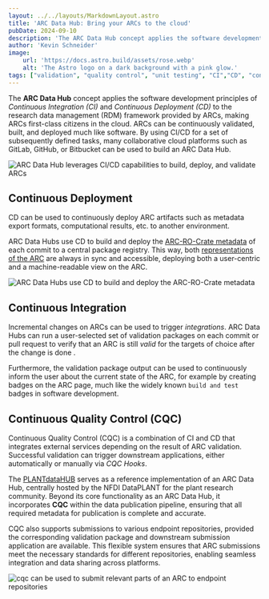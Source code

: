 ```yaml
---
layout: ../../layouts/MarkdownLayout.astro
title: 'ARC Data Hub: Bring your ARCs to the cloud'
pubDate: 2024-09-10
description: 'The ARC Data Hub concept applies the software development principles of CI/CD to the research data management framework provided by ARCs, making ARCs first-class citizens in the cloud.'
author: 'Kevin Schneider'
image:
    url: 'https://docs.astro.build/assets/rose.webp'
    alt: 'The Astro logo on a dark background with a pink glow.'
tags: ["validation", "quality control", "unit testing", "CI","CD", "continuous integration", "continuous deployment", "continuous quality control"]
---
```


The **ARC Data Hub** concept applies the software development principles of _Continuous Integration (CI)_ and _Continuous Deployment (CD)_ to the research data management (RDM) framework provided by ARCs, making ARCs first-class citizens in the cloud.
ARCs can be continuously validated, built, and deployed much like software.
By using CI/CD for a set of subsequently defined tasks, many collaborative cloud platforms such as GitLab, GitHub, or Bitbucket can be used to build an ARC Data Hub.

![ARC Data Hub leverages CI/CD capabilities to build, deploy, and validate ARCs](/arc-website/arc-data-hub-overview.png)

## Continuous Deployment

CD can be used to continuously deploy ARC artifacts such as metadata export formats, computational results, etc. to another environment.

ARC Data Hubs use CD to build and deploy the [ARC-RO-Crate metadata]({{INTERNAL_DEV_REPRESENTATION_RO_CRATE}}) of each commit to a central package registry.
This way, both [representations of the ARC]({{INTERNAL_DEV_REPRESENTATION}}) are always in sync and accessible, deploying both a user-centric and a machine-readable view on the ARC.

![ARC Data Hubs use CD to build and deploy the ARC-RO-Crate metadata](/arc-website/ci-cd-arc-application.png)

## Continuous Integration

Incremental changes on ARCs can be used to trigger _integrations_.
ARC Data Hubs can run a user-selected set of validation packages on each commit or pull request to verify that an ARC is still _valid_ for the targets of choice after the change is done .

Furthermore, the validation package output can be used to continuously inform the user about the current state of the ARC, for example by creating badges on the ARC page, much like the widely known `build and test` badges in software development.

## Continuous Quality Control (CQC)

Continuous Quality Control (CQC) is a combination of CI and CD that integrates external services depending on the result of ARC validation.
Successful validation can trigger downstream applications, either automatically or manually via _CQC Hooks_.

The [PLANTdataHUB]({{DATAPLANT_ARC_HUB}}) serves as a reference implementation of an ARC Data Hub, centrally hosted by the NFDI DataPLANT for the plant research community.
Beyond its core functionality as an ARC Data Hub, it incorporates **CQC** within the data publication pipeline, ensuring that all required metadata for publication is complete and accurate.

CQC also supports submissions to various endpoint repositories, provided the corresponding validation package and downstream submission application are available.
This flexible system ensures that ARC submissions meet the necessary standards for different repositories, enabling seamless integration and data sharing across platforms.

![cqc can be used to submit relevant parts of an ARC to endpoint repositories](/arc-website/ci-cd-cqc.png)
